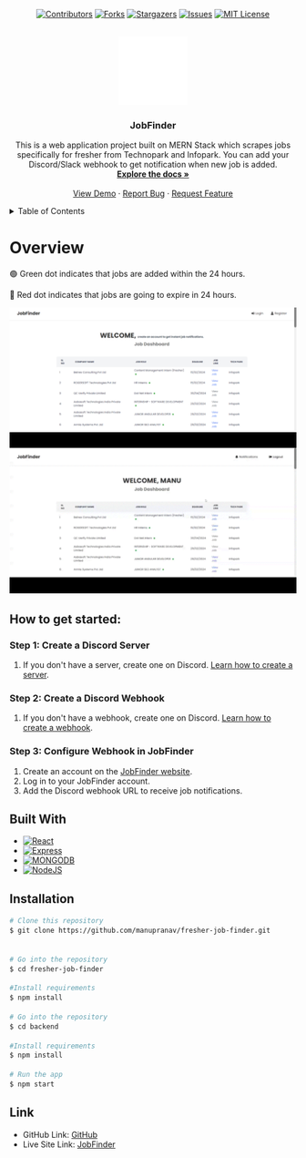 <div align="center">

[![Contributors][contributors-shield]][contributors-url]
[![Forks][forks-shield]][forks-url]
[![Stargazers][stars-shield]][stars-url]
[![Issues][issues-shield]][issues-url]
[![MIT License][license-shield]][license-url]

</div>

<!-- PROJECT LOGO -->
<br />
<div align="center">

  <a href="https://github.com/manupranav/fresher-job-finder">
    <img src="media/logo.png" alt="Logo" width="120" height="120">
  </a>

<h3 align="center">JobFinder</h3>

  <p align="center">
    This is a web application project built on MERN Stack which scrapes jobs specifically for fresher from Technopark and Infopark. You can add your Discord/Slack webhook to get notification when new job is added.
    <br />
    <a href="https://github.com/manupranav/fresher-job-finder"><strong>Explore the docs »</strong></a>
    <br />
    <br />
    <a href="https://github.com/manupranav/fresher-job-finder">View Demo</a>
    ·
    <a href="https://github.com/manupranav/fresher-job-finder/issues">Report Bug</a>
    ·
    <a href="https://github.com/manupranav/fresher-job-finder/issues">Request Feature</a>
  </p>
</div>

<!-- TABLE OF CONTENTS -->
<details>
  <summary>Table of Contents</summary>
  <ol>
    <li>
      <a href="#overview">Overview</a>
    </li>
        <li><a href="#built-with">Built With</a></li>
    <li>
      <a href="#getting-started">Getting Started</a>
    <li><a href="#contact">Link</a></li>
  </ol>
</details>

<!-- Overview -->

# Overview

 <p>🟢 Green dot indicates that jobs are added within the 24 hours. </p>
  <p>🔴 Red dot indicates that jobs are going to expire in 24 hours. </p>

[![fresher-job-finder Preview][product-preview]](https://github.com/manupranav/fresher-job-finder/blob/main/media/preview.png)
[![fresher-job-finder Demo][product-video]](https://github.com/manupranav/fresher-job-finder/blob/main/media/demo.gif)

<!-- Getting Started -->

## How to get started: 

### Step 1: Create a Discord Server

1. If you don't have a server, create one on Discord. [Learn how to create a server](https://support.discord.com/hc/en-us/articles/204849977-How-do-I-create-a-server).

### Step 2: Create a Discord Webhook

1. If you don't have a webhook, create one on Discord. [Learn how to create a webhook](https://support.discord.com/hc/en-us/articles/228383668-Intro-to-Webhooks).

### Step 3: Configure Webhook in JobFinder

1. Create an account on the [JobFinder website](https://freshers-jobfinder.netlify.app).
2. Log in to your JobFinder account.
3. Add the Discord webhook URL to receive job notifications.

<!-- Built With -->

## Built With

- [![React][react.js]][react-url]
- [![Express][express.com]][express-url]
- [![MONGODB][mongodb.com]][mongodb-url]
- [![NodeJS][nodejs.com]][nodejs-url]

<!-- Installation -->

## Installation

```bash
# Clone this repository
$ git clone https://github.com/manupranav/fresher-job-finder.git


# Go into the repository
$ cd fresher-job-finder

#Install requirements
$ npm install

# Go into the repository
$ cd backend

#Install requirements
$ npm install

# Run the app
$ npm start
```

<!-- LINK -->

## Link

- GitHub Link: [GitHub](https://github.com/manupranav/fresher-job-finder)
- Live Site Link: [JobFinder](https://freshers-jobfinder.netlify.app)

<!-- MARKDOWN LINKS & IMAGES -->
<!-- https://www.markdownguide.org/basic-syntax/#reference-style-links -->

[contributors-shield]: https://img.shields.io/github/contributors/manupranav/fresher-job-finder.svg?style=for-the-badge
[contributors-url]: https://github.com/manupranav/fresher-job-finder/graphs/contributors
[forks-shield]: https://img.shields.io/github/forks/manupranav/fresher-job-finder.svg?style=for-the-badge
[forks-url]: https://github.com/manupranav/fresher-job-finder/network/members
[stars-shield]: https://img.shields.io/github/stars/manupranav/fresher-job-finder.svg?style=for-the-badge
[stars-url]: https://github.com/manupranav/fresher-job-finder/stargazers
[issues-shield]: https://img.shields.io/github/issues/manupranav/fresher-job-finder.svg?style=for-the-badge
[issues-url]: https://github.com/manupranav/fresher-job-finder/issues
[license-shield]: https://img.shields.io/github/license/manupranav/fresher-job-finder.svg?style=for-the-badge
[license-url]: https://github.com/manupranav/fresher-job-finder/blob/master/LICENSE.txt
[linkedin-shield]: https://img.shields.io/badge/-LinkedIn-black.svg?style=for-the-badge&logo=linkedin&colorB=555
[linkedin-url]: https://linkedin.com/in/linkedin_username
[product-screenshot]: images/screenshot.png
[next.js]: https://img.shields.io/badge/next.js-000000?style=for-the-badge&logo=nextdotjs&logoColor=white
[next-url]: https://nextjs.org/
[react.js]: https://img.shields.io/badge/REACT%20JS-000000?style=for-the-badge&logo=REACT&logoColor=61DBFB
[react-url]: https://reactjs.org/
[materialui]: https://img.shields.io/badge/Material%20UI-293462?style=for-the-badge&logo=mui&logoColor=E7F6F2
[materialui-url]: https://mui.com/
[vue.js]: https://img.shields.io/badge/Vue.js-35495E?style=for-the-badge&logo=vuedotjs&logoColor=4FC08D
[vue-url]: https://vuejs.org/
[angular.io]: https://img.shields.io/badge/Angular-DD0031?style=for-the-badge&logo=angular&logoColor=white
[angular-url]: https://angular.io/
[svelte.dev]: https://img.shields.io/badge/Svelte-4A4A55?style=for-the-badge&logo=svelte&logoColor=FF3E00
[svelte-url]: https://svelte.dev/
[laravel.com]: https://img.shields.io/badge/Laravel-FF2D20?style=for-the-badge&logo=laravel&logoColor=white
[laravel-url]: https://laravel.com
[bootstrap.com]: https://img.shields.io/badge/Bootstrap-563D7C?style=for-the-badge&logo=bootstrap&logoColor=white
[bootstrap-url]: https://getbootstrap.com
[django.com]: https://img.shields.io/badge/Django-092E20?style=for-the-badge&logo=django&logoColor=white
[django-url]: https://www.djangoproject.com/
[sqlite.com]: https://img.shields.io/badge/SQLite-07405E?style=for-the-badge&logo=sqlite&logoColor=white
[sqlite-url]: https://www.sqlite.org/index.html
[postgresql.com]: https://img.shields.io/badge/PostgreSQL-316192?style=for-the-badge&logo=postgresql&logoColor=white
[postgresql-url]: https://www.postgresql.org/
[jquery.com]: https://img.shields.io/badge/jQuery-0769AD?style=for-the-badge&logo=jquery&logoColor=white
[jquery-url]: https://jquery.com
[netlify.com]: https://img.shields.io/badge/Netlify-00C7B7?style=for-the-badge&logo=netlify&logoColor=white
[netlify-url]: https://netlify.com
[python.org]: https://img.shields.io/badge/Python-14354C?style=for-the-badge&logo=python&logoColor=white
[python-url]: https://www.python.org/
[tailwindcss.com]: https://img.shields.io/badge/tailwindcss-%2338B2AC.svg?style=for-the-badge&logo=tailwind-css&logoColor=white
[tailwindcss-url]: https://tailwind.com
[express.com]: https://img.shields.io/badge/express-14354C?style=for-the-badge&logo=express&logoColor=white
[express-url]: https://expressjs.com/
[nodejs.com]: https://img.shields.io/badge/Node.js-43853D?style=for-the-badge&logo=node.js&logoColor=white
[nodejs-url]: https://nodejs.org/
[mongodb.com]: https://img.shields.io/badge/mongodb-14354C?style=for-the-badge&logo=mongodb&logoColor=white
[mongodb-url]: https://www.mongodb.com/
[product-preview]: media/preview.png
[product-preview2]: media/preview2.png
[product-video]: media/demo.gif

